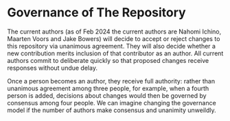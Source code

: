 # Governance of The Repository

The current authors (as of Feb 2024 the current authors are Nahomi Ichino, Maarten Voors and Jake Bowers) will decide to accept or reject changes to this repository via unanimous agreement. They will also decide whether a new contribution merits inclusion of that contributor as an author.  All current authors commit to deliberate quickly so that proposed changes receive responses without undue delay.

Once a person becomes an author, they receive full authority: rather than unanimous agreement among three people, for example, when a fourth person is added, decisions about changes would then be governed by consensus among four people. We can imagine changing the governance model if the number of authors make consensus and unanimity unweildly.
